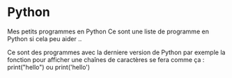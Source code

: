 # Python
Mes petits programmes en Python
Ce sont une liste de programme en Python si cela peu aider ..

Ce sont des programmes avec la derniere version de Python par exemple la fonction
pour afficher une chaînes de caractères se fera comme ça : print("hello") ou print('hello')
